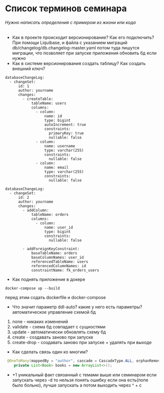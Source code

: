 # Список терминов семинара
###### Нужно написать определения с примером из жизни или кода
- Как в проекте происходит версионирование? Как его подключить?
  При помощи Liquibase, и файла с указанием миграций
  db/changelog/db.changelog-master.yaml
  потом туда пишутся миграции, что позволяет при запуске приложения обновить бд если нужно
- Как в системе версионирования создать таблицу? Как создать внешний ключ?
```shell
databaseChangeLog:
  - changeSet:
      id: 1
      author: yourname
      changes:
        - createTable:
            tableName: users
            columns:
              - column:
                  name: id
                  type: bigint
                  autoIncrement: true
                  constraints:
                    primaryKey: true
                    nullable: false
              - column:
                  name: username
                  type: varchar(255)
                  constraints:
                    nullable: false
              - column:
                  name: email
                  type: varchar(255)
                  constraints:
                    nullable: false
```

```shell
databaseChangeLog:
  - changeSet:
      id: 2
      author: yourname
      changes:
        - addColumn:
            tableName: orders
            columns:
              - column:
                  name: user_id
                  type: bigint
                  constraints:
                    nullable: false

        - addForeignKeyConstraint:
            baseTableName: orders
            baseColumnNames: user_id
            referencedTableName: users
            referencedColumnNames: id
            constraintName: fk_orders_users
```
- Как поднять приложение в докере
```shell
docker-compose up --build
```
перед этим содать dockerfile и docker-compose
- Что значит параметр ddl-auto? какие у него есть параметры?
  автоматическое управление схемой бд
1) none - никаких изменений
2) validate - схема бд совпадает с сущностями
3) update - автоматически обновлять схему бд
4) create - создавать заново при запуске
5) create-drop - создавать заново при запуске + удалять при выходе
- Как сделать связь один ко многим?
```java
 @OneToMany(mappedBy = "author", cascade = CascadeType.ALL, orphanRemoval = true)
    private List<Book> books = new ArrayList<>();
```
- +1 уникальный факт связанный с темами выше или семинаром
  если запускать через -d то нельзя понять ошибку если она есть(попе было больно), лучше запускать а потом выходить через ^ + c